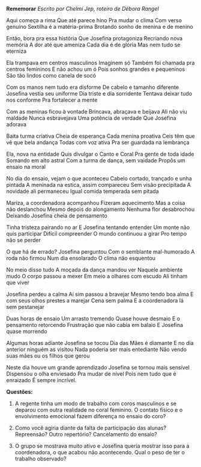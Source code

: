 **Rememorar**
*Escrito por Chelmí Jep, roteiro de Débora Rangel*

Aqui começa a rima
Que até parece hino
Pra mudar o clima
Com verso genuíno
Sextilha é a matéria-prima
Brotando sonho de menina e de menino

Então, bora pra essa história
Que Josefina protagoniza
Recriando nova memória
A dor até que ameniza
Cada dia é de glória
Mas nem tudo se eterniza

Ela trampava em centros masculinos
Imaginem só
Também foi chamada pra centros femininos
E não achou um ó
Pois sonhos grandes e pequeninos
São tão lindos como canela de socó

Com os manos nem tudo era disforme
De cabelo e tamanho diferente
Josefina vestia seu uniforme
Dia triste e dia sorridente
Tentava deixar tudo nos conforme
Pra fortalecer a mente

Com as meninas ficou à vontade
Brincava, abraçava e beijava
Ali não viu maldade
Nunca esbravejava
Uma potência de verdade
Que Josefina adorava

Baita turma criativa
Cheia de esperança
Cada menina proativa
Ceis têm que vê que bela andança
Todas com voz ativa
Pra ser guardada na lembrança

Ela, nova na entidade
Quis divulgar o Canto e Coral
Pra gente de toda idade
Somando em alto astral
Com a turma de dança, sem vaidade
Propôs um ensaio na moral

No dia do ensaio, vejam o que aconteceu
Cabelo cortado, trançado e unha pintada
A meninada na estica, assim compareceu
Sem visão precipitada
A novidade ali permaneceu
Igual comida temperada sem pitada

Mariza, a coordenadora acompanhou
Fizeram aquecimento
Mas a coisa não deslanchou
Mesmo depois do alongamento
Nenhuma flor desabrochou
Deixando Josefina cheia de pensamento

Tinha tristeza pairando no ar
E Josefina tentando entender
Um monte não quis participar
Difícil compreender
O mundo continuou a girar
Pro tempo não se perder

O que há de errado?
Josefina perguntou
Com o semblante mal-humorado
A roda não firmou
Num dia ensolarado
O clima não esquentou

No meio disso tudo
A moçada da dança mandou ver
Naquele ambiente mudo
O corpo passou a mexer
Em meio a olhares com escudo
Ali tinham que viver

Josefina perdeu a calma
Aí sim passou a bravejar
Mesmo tendo boa alma
E com seus olhos prestes a marejar
Cena sem palma
E a coordenadora lá sem pestanejar

Duas horas de ensaio
Um arrasto tremendo
Quase houve desmaio
E o pensamento retorcendo
Frustração que não cabia em balaio
E Josefina quase morrendo

Algumas horas adiante
Josefina se tocou
Dia das Mães é diamante
E no dia anterior ninguém as visitou
Nada poderia ser mais entediante
Não vendo suas mães ou os filhos que gerou

Neste dia houve um grande aprendizado
Josefina se tornou mais sensível
Dispensou o olha enviesado
Pra mudar de nível
Pois nem tudo que é enraizado
É sempre incrível.


**Questões:**

1.  A regente tinha um modo de trabalho com coros masculinos e se deparou com outra realidade no coral feminino. O contato físico e o envolvimento emocional fazem diferença no ensaio do coro?
    
2.  Como você agiria diante da falta de participação das alunas? Repreensão? Outro repertório? Cancelamento do ensaio?
    
3.  O grupo se mostrava muito ativo e Josefina queria mostrar isso para a coordenadora, o que acabou não acontecendo. Qual o peso de ter o trabalho observado?